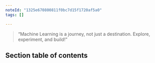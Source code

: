```yaml
---
noteId: "1325e670800811f0bc7d15f1720af5a0"
tags: []

---
```



> “Machine Learning is a journey, not just a destination. Explore, experiment, and build!”  

## Section table of contents


